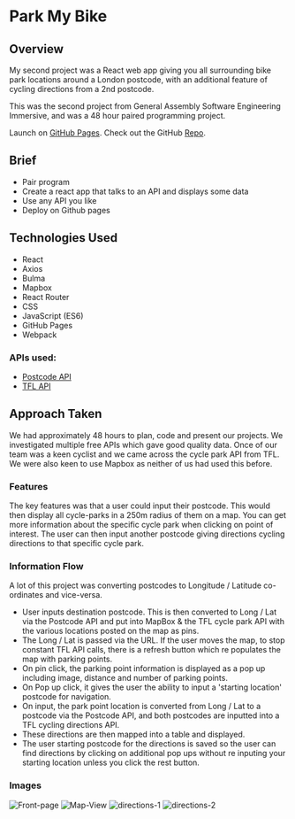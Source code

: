 # Park My Bike

## Overview

My second project was a React web app giving you all surrounding bike park locations around a London postcode, with an additional feature of cycling directions from a 2nd postcode.

This was the second project from General Assembly Software Engineering Immersive, and was a 48 hour paired programming project.

Launch on [GitHub Pages](https://jonnysfarmer.github.io/park-my-bike/).  Check out the GitHub [Repo](https://github.com/jonnysfarmer/park-my-bike).

## Brief

- Pair program
- Create a react app that talks to an API and displays some data
- Use any API you like
- Deploy on Github pages

## Technologies Used
 - React
 - Axios
 - Bulma
 - Mapbox
 - React Router
 - CSS
 - JavaScript (ES6)
 - GitHub Pages
 - Webpack

### APIs used:
- [Postcode API](https://postcodes.io/)
- [TFL API](https://api.tfl.gov.uk/)

## Approach Taken

We had approximately 48 hours to plan, code and present our projects.  We investigated multiple free APIs which gave good quality data.  Once of our team was a keen cyclist and we came across the cycle park API from TFL.  We were also keen to use Mapbox as neither of us had used this before.

### Features
The key features was that a user could input their postcode.  This would then display all cycle-parks in a 250m radius of them on a map.  You can get more information about the specific cycle park when clicking on point of interest.  The user can then input another postcode giving directions cycling directions to that specific cycle park.

### Information Flow

A lot of this project was converting postcodes to Longitude / Latitude co-ordinates and vice-versa.  

 - User inputs destination postcode.  This is then converted to Long / Lat via the Postcode API and put into MapBox & the TFL cycle park API with the various locations posted on the map as pins.
 - The Long / Lat is passed via the URL.  If the user moves the map, to stop constant TFL API calls, there is a refresh button which re populates the map with parking points.
 - On pin click, the parking point information is displayed as a pop up including image, distance and number of parking points.
 - On Pop up click, it gives the user the ability to input a 'starting location' postcode for navigation.
 - On input, the park point location is converted from Long / Lat to a postcode via the Postcode API, and both postcodes are inputted into a TFL cycling directions API.
 - These directions are then mapped into a table and displayed.
 - The user starting postcode for the directions is saved so the user can find directions by clicking on additional pop ups without re inputing your starting location unless you click the rest button.

 ### Images
 
![Front-page](images/1.png)
![Map-View](images/2.png)
![directions-1](images/3.png)
![directions-2](images/4.png)